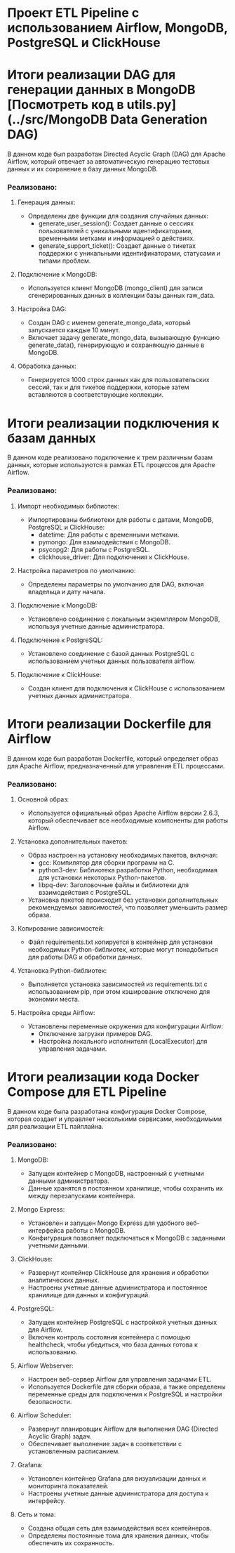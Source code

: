 # Проект ETL Pipeline с использованием Airflow, MongoDB, PostgreSQL и ClickHouse


# Итоги реализации DAG для генерации данных в MongoDB [Посмотреть код в utils.py](../src/MongoDB Data Generation DAG)

В данном коде был разработан Directed Acyclic Graph (DAG) для Apache Airflow, который отвечает за автоматическую генерацию тестовых данных и их сохранение в базу данных MongoDB.

### Реализовано:

1. Генерация данных:
   - Определены две функции для создания случайных данных:
     - generate_user_session(): Создает данные о сессиях пользователей с уникальными идентификаторами, временными метками и информацией о действиях.
     - generate_support_ticket(): Создает данные о тикетах поддержки с уникальными идентификаторами, статусами и типами проблем.

2. Подключение к MongoDB:
   - Используется клиент MongoDB (mongo_client) для записи сгенерированных данных в коллекции базы данных raw_data.

3. Настройка DAG:
   - Создан DAG с именем generate_mongo_data, который запускается каждые 10 минут.
   - Включает задачу generate_mongo_data, вызывающую функцию generate_data(), генерирующую и сохраняющую данные в MongoDB.

4. Обработка данных:
   - Генерируется 1000 строк данных как для пользовательских сессий, так и для тикетов поддержки, которые затем вставляются в соответствующие коллекции.


# Итоги реализации подключения к базам данных

В данном коде реализовано подключение к трем различным базам данных, которые используются в рамках ETL процессов для Apache Airflow.

### Реализовано:

1. Импорт необходимых библиотек:
   - Импортированы библиотеки для работы с датами, MongoDB, PostgreSQL и ClickHouse:
     - datetime: Для работы с временными метками.
     - pymongo: Для взаимодействия с MongoDB.
     - psycopg2: Для работы с PostgreSQL.
     - clickhouse_driver: Для подключения к ClickHouse.

2. Настройка параметров по умолчанию:
   - Определены параметры по умолчанию для DAG, включая владельца и дату начала.

3. Подключение к MongoDB:
   - Установлено соединение с локальным экземпляром MongoDB, используя учетные данные администратора.

4. Подключение к PostgreSQL:
   - Установлено соединение с базой данных PostgreSQL с использованием учетных данных пользователя airflow.

5. Подключение к ClickHouse:
   - Создан клиент для подключения к ClickHouse с использованием учетных данных администратора.
# Итоги реализации Dockerfile для Airflow

В данном коде был разработан Dockerfile, который определяет образ для Apache Airflow, предназначенный для управления ETL процессами.

### Реализовано:

1. Основной образ:
   - Используется официальный образ Apache Airflow версии 2.6.3, который обеспечивает все необходимые компоненты для работы Airflow.

2. Установка дополнительных пакетов:
   - Образ настроен на установку необходимых пакетов, включая:
     - gcc: Компилятор для сборки программ на C.
     - python3-dev: Библиотека разработки Python, необходимая для установки некоторых Python-пакетов.
     - libpq-dev: Заголовочные файлы и библиотеки для взаимодействия с PostgreSQL.
   - Установка пакетов происходит без установки дополнительных рекомендуемых зависимостей, что позволяет уменьшить размер образа.

3. Копирование зависимостей:
   - Файл requirements.txt копируется в контейнер для установки необходимых Python-библиотек, которые могут понадобиться для работы DAG и обработки данных.

4. Установка Python-библиотек:
   - Выполняется установка зависимостей из requirements.txt с использованием pip, при этом кэширование отключено для экономии места.

5. Настройка среды Airflow:
   - Установлены переменные окружения для конфигурации Airflow:
     - Отключение загрузки примеров DAG.
     - Настройка локального исполнителя (LocalExecutor) для управления задачами.


# Итоги реализации кода Docker Compose для ETL Pipeline

В данном коде была разработана конфигурация Docker Compose, которая создает и управляет несколькими сервисами, необходимыми для реализации ETL пайплайна. 

### Реализовано:

1. MongoDB:
   - Запущен контейнер с MongoDB, настроенный с учетными данными администратора.
   - Данные хранятся в постоянном хранилище, чтобы сохранить их между перезапусками контейнера.

2. Mongo Express:
   - Установлен и запущен Mongo Express для удобного веб-интерфейса работы с MongoDB.
   - Конфигурация позволяет подключаться к MongoDB с заданными учетными данными.

3. ClickHouse:
   - Развернут контейнер ClickHouse для хранения и обработки аналитических данных.
   - Настроены учетные данные администратора и постоянное хранилище для данных и конфигураций.

4. PostgreSQL:
   - Запущен контейнер PostgreSQL с настройкой учетных данных для Airflow.
   - Включен контроль состояния контейнера с помощью healthcheck, чтобы убедиться, что база данных готова к использованию.

5. Airflow Webserver:
   - Настроен веб-сервер Airflow для управления задачами ETL.
   - Используется Dockerfile для сборки образа, а также определены переменные среды для подключения к PostgreSQL и настройки безопасности.

6. Airflow Scheduler:
   - Развернут планировщик Airflow для выполнения DAG (Directed Acyclic Graph) задач.
   - Обеспечивает выполнение задач в соответствии с установленным расписанием.

7. Grafana:
   - Установлен контейнер Grafana для визуализации данных и мониторинга показателей.
   - Настроены учетные данные администратора для доступа к интерфейсу.

8. Сеть и тома:
   - Создана общая сеть для взаимодействия всех контейнеров.
   - Определены постоянные тома для хранения данных, чтобы обеспечить их сохранность.
